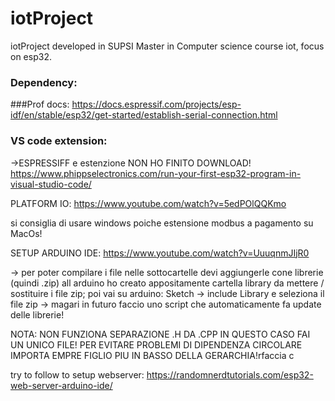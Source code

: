 # iotProject
iotProject developed in SUPSI Master in Computer science course iot, focus on esp32.


### Dependency:
###Prof docs:
https://docs.espressif.com/projects/esp-idf/en/stable/esp32/get-started/establish-serial-connection.html

### VS code extension:
->ESPRESSIFF e estenzione NON HO FINITO DOWNLOAD!
https://www.phippselectronics.com/run-your-first-esp32-program-in-visual-studio-code/


PLATFORM IO:
https://www.youtube.com/watch?v=5edPOlQQKmo

si consiglia di usare windows poiche estensione modbus a pagamento su MacOs!



SETUP ARDUINO IDE:
https://www.youtube.com/watch?v=UuuqnmJIjR0

-> per poter compilare i file nelle sottocartelle devi aggiungerle cone librerie (quindi .zip) all arduino 
    ho creato appositamente cartella library da mettere / sostituire i file zip;
    poi vai su arduino:  Sketch -> include Library e seleziona il file zip -> magari in futuro faccio uno script che automaticamente fa update delle librerie!

NOTA: NON FUNZIONA SEPARAZIONE .H DA .CPP IN QUESTO CASO FAI UN UNICO FILE! PER EVITARE PROBLEMI DI DIPENDENZA CIRCOLARE IMPORTA EMPRE FIGLIO PIU IN BASSO DELLA GERARCHIA!rfaccia c


try to follow to setup webserver: 
https://randomnerdtutorials.com/esp32-web-server-arduino-ide/
